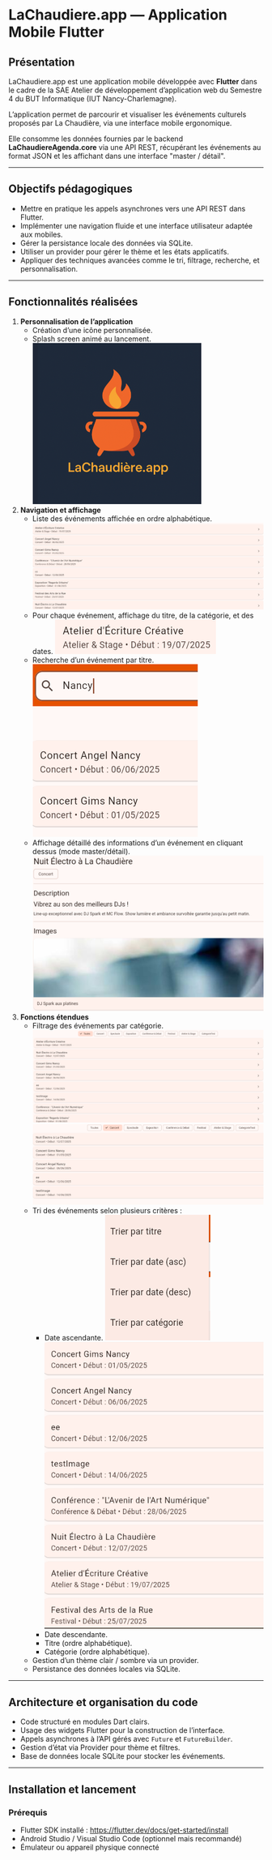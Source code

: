 # LaChaudiere.app — Application Mobile Flutter

## Présentation

LaChaudiere.app est une application mobile développée avec **Flutter** dans le cadre de la SAE Atelier de développement d’application web du Semestre 4 du BUT Informatique (IUT Nancy-Charlemagne).

L’application permet de parcourir et visualiser les événements culturels proposés par La Chaudière, via une interface mobile ergonomique.

Elle consomme les données fournies par le backend **LaChaudiereAgenda.core** via une API REST, récupérant les événements au format JSON et les affichant dans une interface "master / détail".

---

## Objectifs pédagogiques

- Mettre en pratique les appels asynchrones vers une API REST dans Flutter.
- Implémenter une navigation fluide et une interface utilisateur adaptée aux mobiles.
- Gérer la persistance locale des données via SQLite.
- Utiliser un provider pour gérer le thème et les états applicatifs.
- Appliquer des techniques avancées comme le tri, filtrage, recherche, et personnalisation.

---

## Fonctionnalités réalisées

1. **Personnalisation de l’application**
    - Création d’une icône personnalisée.
    - Splash screen animé au lancement.
    ![img.png](img/img.png)
2. **Navigation et affichage**
    - Liste des événements affichée en ordre alphabétique.
      ![img.png](img/img2.png)
    - Pour chaque événement, affichage du titre, de la catégorie, et des dates.
      ![img.png](img/img3.png)
    - Recherche d’un événement par titre.
      ![img.png](img/img4.png)
    - Affichage détaillé des informations d’un événement en cliquant dessus (mode master/détail).
      ![img.png](img/img5.png)
3. **Fonctions étendues**
    - Filtrage des événements par catégorie.
      ![img.png](img/img6.png)
      ![img.png](img/img7.png)
    - Tri des événements selon plusieurs critères :
        - Date ascendante.
         ![img.png](img/img8.png)
         ![img.png](img/img9.png)
        - Date descendante.
        - Titre (ordre alphabétique).
        - Catégorie (ordre alphabétique).
    - Gestion d’un thème clair / sombre via un provider.
    - Persistance des données locales via SQLite.

---

## Architecture et organisation du code

- Code structuré en modules Dart clairs.
- Usage des widgets Flutter pour la construction de l’interface.
- Appels asynchrones à l’API gérés avec `Future` et `FutureBuilder`.
- Gestion d’état via Provider pour thème et filtres.
- Base de données locale SQLite pour stocker les événements.

---

## Installation et lancement

### Prérequis

- Flutter SDK installé : https://flutter.dev/docs/get-started/install
- Android Studio / Visual Studio Code (optionnel mais recommandé)
- Émulateur ou appareil physique connecté
